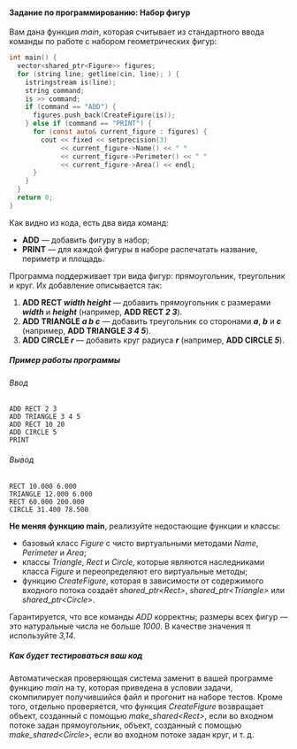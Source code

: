 #### Задание по программированию: Набор фигур ####


Вам дана функция *main*, которая считывает из стандартного ввода команды по работе с набором геометрических фигур:
```objectivec
int main() {
  vector<shared_ptr<Figure>> figures;
  for (string line; getline(cin, line); ) {
    istringstream is(line);
    string command;
    is >> command;
    if (command == "ADD") {
      figures.push_back(CreateFigure(is));
    } else if (command == "PRINT") {
      for (const auto& current_figure : figures) {
        cout << fixed << setprecision(3)
             << current_figure->Name() << " "
             << current_figure->Perimeter() << " "
             << current_figure->Area() << endl;
      }
    }
  }
  return 0;
}
```
Как видно из кода, есть два вида команд:
* **ADD** — добавить фигуру в набор;
* **PRINT** — для каждой фигуры в наборе распечатать название, периметр и площадь.

Программа поддерживает три вида фигур: прямоугольник, треугольник и круг. Их добавление описывается так:
1. **ADD RECT *width* *height*** — добавить прямоугольник с размерами ***width*** и ***height*** (например, **ADD RECT *2* *3***).
2. **ADD TRIANGLE *a* *b* *c*** — добавить треугольник со сторонами ***a***, ***b*** и ***c*** (например, **ADD TRIANGLE *3* *4* *5***).
3. **ADD CIRCLE *r*** — добавить круг радиуса ***r*** (например, **ADD CIRCLE *5***).

##### Пример работы программы #####
###### Ввод ######
```commandline
ADD RECT 2 3
ADD TRIANGLE 3 4 5
ADD RECT 10 20
ADD CIRCLE 5
PRINT
```
###### Вывод ######
```commandline
RECT 10.000 6.000
TRIANGLE 12.000 6.000
RECT 60.000 200.000
CIRCLE 31.400 78.500
```

**Не меняя функцию main**, реализуйте недостающие функции и классы:
* базовый класс *Figure* с чисто виртуальными методами *Name*, *Perimeter* и *Area*;
* классы *Triangle*, *Rect* и *Circle*, которые являются наследниками класса *Figure* и переопределяют его виртуальные методы;
* функцию *CreateFigure*, которая в зависимости от содержимого входного потока создаёт *shared_ptr\<Rect>*, *shared_ptr\<Triangle>* или *shared_ptr\<Circle>*.

Гарантируется, что все команды *ADD* корректны; размеры всех фигур — это натуральные числа не больше *1000*. В качестве значения π используйте *3,14*.

##### Как будет тестироваться ваш код #####
Автоматическая проверяющая система заменит в вашей программе функцию *main* на ту, которая приведена в условии задачи, скомпилирует получившийся файл и прогонит на наборе тестов. Кроме того, отдельно проверяется, что функция *CreateFigure* возвращает объект, созданный с помощью *make_shared\<Rect>*, если во входном потоке задан прямоугольник, объект, созданный с помощью *make_shared\<Circle>*, если во входном потоке задан круг, и т. д.